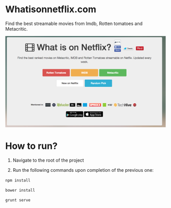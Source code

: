 # Whatisonnetflix.com

Find the best streamable movies from Imdb, Rotten tomatoes and Metacritic.


![alt](https://github.com/ltalhouarne/whatisonnetflix/blob/master/img/screenshot.png)

# How to run?

1) Navigate to the root of the project

2) Run the following commands upon completion of the previous one:

`npm install`

`bower install`

`grunt serve`
